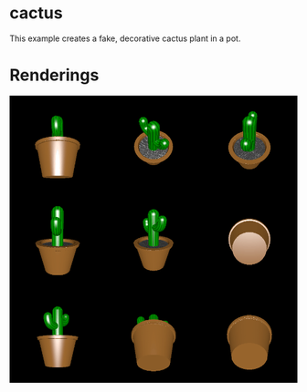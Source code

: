 # cactus

This example creates a fake, decorative cactus plant in a pot.

# Renderings

![Renderings of the model](rendering.png)
